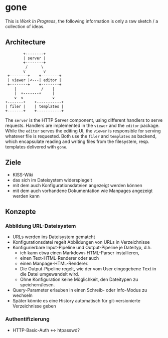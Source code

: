 # gone

This is _Work In Progress_, the following information is only a raw sketch / a collection of ideas.


## Architecture

            +--------+
            | server |
            +--------+
             /      \
            v        v
     +--------+    +--------+
     | viewer |<---| editor |
     +--------+    +--------+
        |           /    |
        |  +-------+     |
        v  v             v
    +-------+    +-----------+
    | filer |    | templates |
    +-------+    +-----------+

The `server` is the HTTP Server component, using different handlers to serve
requests.
Handlers are implemented in the `viewer` and the `editor` package.
While the `editor` serves the editing UI, the `viewer` is responsible for 
serving whatever file is requested.
Both use the `filer` and `templates` as backend, which encapsulate reading and
writing files from the filesystem, resp. templates delivered with `gone`.


## Ziele

* KISS-Wiki
* das sich im Dateisystem widerspiegelt
* mit dem auch Konfigurationsdateien angezeigt werden können
* mit dem auch vorhandene Dokumentation wie Manpages angezeigt werden kann


## Konzepte

### Abbildung URL-Dateisystem

* URLs werden ins Dateisystem gematcht
* Konfigurationsdatei regelt Abbildungen von URLs in Verzeichnisse
* Konfigurierbare Input-Pipeline und Output-Pipeline je Dateityp, d.h.
  * ich kann etwa einen Markdown-HTML-Parser installieren,
  * einen Text-HTML-Renderer oder auch
  * einen Manpage-HTML-Renderer.
  * Die Output-Pipeline regelt, wie der vom User eingegebene Text in die Datei umgewandelt wird.
  * Ohne Konfiguration keine Möglichkeit, den Dateitypen zu speichern/lesen.
* Query-Parameter erlauben in einen Schreib- oder Info-Modus zu wechseln
* Später könnte es eine History automatisch für git-versionierte Verzeichnisse geben

### Authentifizierung

* HTTP-Basic-Auth <-> htpasswd?

